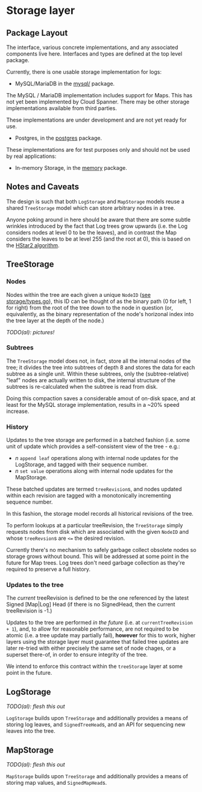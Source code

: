 # Storage layer

## Package Layout

The interface, various concrete implementations, and any associated components
live here. Interfaces and types are defined at the top level package.

Currently, there is one usable storage implementation for logs:
   * MySQL/MariaDB in the [mysql/](mysql) package.

The MySQL / MariaDB implementation includes support for Maps. This has not yet
been implemented by Cloud Spanner. There may be other storage implementations
available from third parties.

These implementations are under development and are not yet ready for use.
   * Postgres, in the [postgres](postgres) package.

These implementations are for test purposes only and should not be used by real
applications:
   * In-memory Storage, in the [memory](memory) package.

## Notes and Caveats

The design is such that both `LogStorage` and `MapStorage` models reuse a
shared `TreeStorage` model which can store arbitrary nodes in a tree.

Anyone poking around in here should be aware that there are some subtle
wrinkles introduced by the fact that Log trees grow upwards (i.e. the Log
considers nodes at level 0 to be the leaves), and in contrast the Map considers
the leaves to be at level 255 (and the root at 0), this is based on the [HStar2
algorithm](https://www.links.org/files/RevocationTransparency.pdf).

## TreeStorage

### Nodes

Nodes within the tree are each given a unique `NodeID`
([see storage/types.go](storage/types.go)), this ID can be thought of as the
binary path (0 for left, 1 for right) from the root of the tree down to the
node in question (or, equivalently, as the binary representation of the node's
horizonal index into the tree layer at the depth of the node.)

*TODO(al): pictures!*


### Subtrees

The `TreeStorage` model does not, in fact, store all the internal nodes of the
tree; it divides the tree into subtrees of depth 8 and stores the data for each
subtree as a single unit.  Within these subtrees, only the (subtree-relative)
"leaf" nodes are actually written to disk, the internal structure of the
subtrees is re-calculated when the subtree is read from disk.

Doing this compaction saves a considerable amout of on-disk space, and at least
for the MySQL storage implementation, results in a ~20% speed increase.

### History

Updates to the tree storage are performed in a batched fashion (i.e. some unit
of update which provides a self-consistent view of the tree - e.g.:
  * *n* `append leaf` operations along with internal node updates for the
    LogStorage, and tagged with their sequence number.
  * *n* `set value` operations along with internal node updates for the
    MapStorage.

These batched updates are termed `treeRevision`s, and nodes updated within each
revision are tagged with a monotonically incrementing sequence number.

In this fashion, the storage model records all historical revisions of the tree.

To perform lookups at a particular treeRevision, the `TreeStorage` simply
requests nodes from disk which are associated with the given `NodeID` and whose
`treeRevsion`s are `<=` the desired revision.

Currently there's no mechanism to safely garbage collect obsolete nodes so
storage grows without bound. This will be addressed at some point in the
future for Map trees. Log trees don't need garbage collection as they're
required to preserve a full history.

### Updates to the tree

The *current* treeRevision is defined to be the one referenced by the latest
Signed [Map|Log] Head (if there is no SignedHead, then the current treeRevision
is -1.)

Updates to the tree are performed *in the future* (i.e. at
`currentTreeRevision + 1`), and, to allow for reasonable performance, are not
required to be atomic (i.e. a tree update may partially fail), **however** for
this to work, higher layers using the storage layer must guarantee that failed
tree updates are later re-tried with either precisely the same set of node
chages, or a superset there-of, in order to ensure integrity of the tree.

We intend to enforce this contract within the `treeStorage` layer at some point
in the future.


## LogStorage

*TODO(al): flesh this out*

`LogStorage` builds upon `TreeStorage` and additionally provides a means of
storing log leaves, and `SignedTreeHead`s, and an API for sequencing new
leaves into the tree.

## MapStorage

*TODO(al): flesh this out*

`MapStorage` builds upon `TreeStorage` and additionally provides a means of
storing map values, and `SignedMapHead`s.


